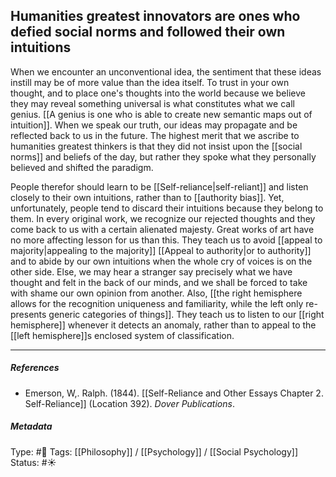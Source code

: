 ## Humanities greatest innovators are ones who defied social norms and followed their own intuitions  # 

When we encounter an unconventional idea, the sentiment that these ideas instill may be of more value than the idea itself. To trust in your own thought, and to place one's thoughts into the world because we believe they may reveal something universal is what constitutes what we call genius. [[A genius is one who is able to create new semantic maps out of intuition]]. When we speak our truth, our ideas may propagate and be reflected back to us in the future. The highest merit that we ascribe to humanities greatest thinkers is that they did not insist upon the [[social norms]] and beliefs of the day, but rather they spoke what they personally believed and shifted the paradigm. 

People therefor should learn to be [[Self-reliance|self-reliant]] and listen closely to their own intuitions, rather than to [[authority bias]]. Yet, unfortunately, people tend to discard their intuitions because they belong to them. In every original work, we recognize our rejected thoughts and they come back to us with a certain alienated majesty. Great works of art have no more affecting lesson for us than this. They teach us to avoid [[appeal to majority|appealing to the majority]] [[Appeal to authority|or to authority]] and to abide by our own intuitions when the whole cry of voices is on the other side. Else, we may hear a stranger say precisely what we have thought and felt in the back of our minds, and we shall be forced to take with shame our own opinion from another. Also, [[the right hemisphere allows for the recognition uniqueness and familiarity, while the left only re-presents generic categories of things]]. They teach us to listen to our [[right hemisphere]] whenever it detects an anomaly, rather than to appeal to the [[left hemisphere]]s enclosed system of classification. 

___

##### References

- Emerson, W,. Ralph. (1844). [[Self-Reliance and Other Essays Chapter 2. Self-Reliance]] (Location 392). _Dover Publications_.

##### Metadata

Type: #🔴 
Tags: [[Philosophy]] / [[Psychology]] / [[Social Psychology]]
Status: #☀️ 